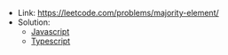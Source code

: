 - Link: https://leetcode.com/problems/majority-element/
- Solution:
  - [Javascript](index.js)
  - [Typescript](index.ts)